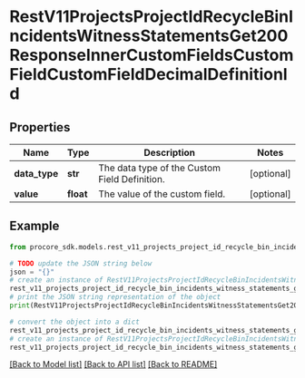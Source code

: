 # RestV11ProjectsProjectIdRecycleBinIncidentsWitnessStatementsGet200ResponseInnerCustomFieldsCustomFieldCustomFieldDecimalDefinitionId


## Properties

Name | Type | Description | Notes
------------ | ------------- | ------------- | -------------
**data_type** | **str** | The data type of the Custom Field Definition. | [optional] 
**value** | **float** | The value of the custom field. | [optional] 

## Example

```python
from procore_sdk.models.rest_v11_projects_project_id_recycle_bin_incidents_witness_statements_get200_response_inner_custom_fields_custom_field_custom_field_decimal_definition_id import RestV11ProjectsProjectIdRecycleBinIncidentsWitnessStatementsGet200ResponseInnerCustomFieldsCustomFieldCustomFieldDecimalDefinitionId

# TODO update the JSON string below
json = "{}"
# create an instance of RestV11ProjectsProjectIdRecycleBinIncidentsWitnessStatementsGet200ResponseInnerCustomFieldsCustomFieldCustomFieldDecimalDefinitionId from a JSON string
rest_v11_projects_project_id_recycle_bin_incidents_witness_statements_get200_response_inner_custom_fields_custom_field_custom_field_decimal_definition_id_instance = RestV11ProjectsProjectIdRecycleBinIncidentsWitnessStatementsGet200ResponseInnerCustomFieldsCustomFieldCustomFieldDecimalDefinitionId.from_json(json)
# print the JSON string representation of the object
print(RestV11ProjectsProjectIdRecycleBinIncidentsWitnessStatementsGet200ResponseInnerCustomFieldsCustomFieldCustomFieldDecimalDefinitionId.to_json())

# convert the object into a dict
rest_v11_projects_project_id_recycle_bin_incidents_witness_statements_get200_response_inner_custom_fields_custom_field_custom_field_decimal_definition_id_dict = rest_v11_projects_project_id_recycle_bin_incidents_witness_statements_get200_response_inner_custom_fields_custom_field_custom_field_decimal_definition_id_instance.to_dict()
# create an instance of RestV11ProjectsProjectIdRecycleBinIncidentsWitnessStatementsGet200ResponseInnerCustomFieldsCustomFieldCustomFieldDecimalDefinitionId from a dict
rest_v11_projects_project_id_recycle_bin_incidents_witness_statements_get200_response_inner_custom_fields_custom_field_custom_field_decimal_definition_id_from_dict = RestV11ProjectsProjectIdRecycleBinIncidentsWitnessStatementsGet200ResponseInnerCustomFieldsCustomFieldCustomFieldDecimalDefinitionId.from_dict(rest_v11_projects_project_id_recycle_bin_incidents_witness_statements_get200_response_inner_custom_fields_custom_field_custom_field_decimal_definition_id_dict)
```
[[Back to Model list]](../README.md#documentation-for-models) [[Back to API list]](../README.md#documentation-for-api-endpoints) [[Back to README]](../README.md)


